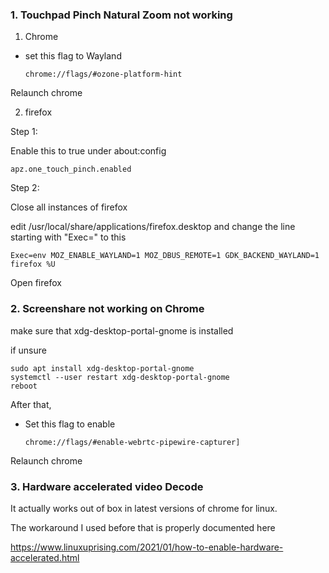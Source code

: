 ### 1. Touchpad Pinch Natural Zoom not working 

1. Chrome

- set this flag to Wayland

      chrome://flags/#ozone-platform-hint
      
Relaunch chrome

2. firefox

Step 1: 

Enable this to true under about:config

    apz.one_touch_pinch.enabled
    
Step 2:

Close all instances of firefox 

edit /usr/local/share/applications/firefox.desktop and change the line starting with "Exec=" to this

    Exec=env MOZ_ENABLE_WAYLAND=1 MOZ_DBUS_REMOTE=1 GDK_BACKEND_WAYLAND=1 firefox %U
    
Open firefox

### 2. Screenshare not working on Chrome

make sure that xdg-desktop-portal-gnome is installed

if unsure

    sudo apt install xdg-desktop-portal-gnome
    systemctl --user restart xdg-desktop-portal-gnome
    reboot
    
After that,

- Set this flag to enable

      chrome://flags/#enable-webrtc-pipewire-capturer]
      
Relaunch chrome

### 3. Hardware accelerated video Decode

It actually works out of box in latest versions of chrome for linux.

The workaround I used before that is properly documented here

https://www.linuxuprising.com/2021/01/how-to-enable-hardware-accelerated.html
